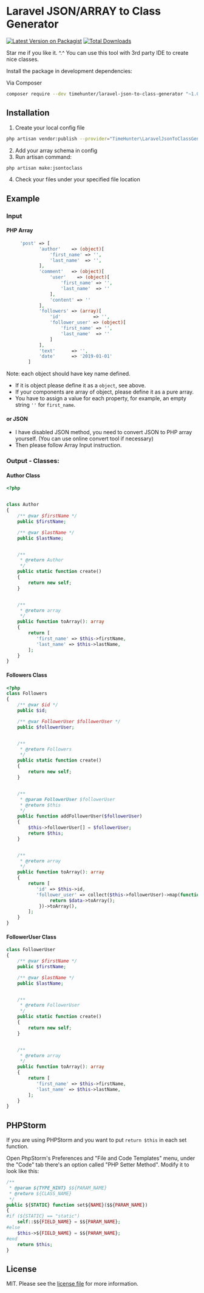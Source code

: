 # Laravel JSON/ARRAY to Class Generator

[![Latest Version on Packagist][ico-version]][link-packagist]
[![Total Downloads][ico-downloads]][link-downloads]


[link-packagist]: https://packagist.org/packages/timehunter/laravel-json-to-class-generator
[ico-version]: https://img.shields.io/packagist/v/timehunter/laravel-json-to-class-generator.svg?style=flat-square
[ico-downloads]: https://img.shields.io/packagist/dt/timehunter/laravel-json-to-class-generator.svg?style=flat-square
[link-downloads]: https://packagist.org/packages/timehunter/laravel-json-to-class-generator

Star me if you like it. ^.^ You can use this tool with 3rd party IDE to create nice classes.

Install the package in development dependencies:

Via Composer

``` bash
composer require --dev timehunter/laravel-json-to-class-generator "~1.0"
```

## Installation

1. Create your local config file
````bash
php artisan vendor:publish --provider="TimeHunter\LaravelJsonToClassGenerator\LaravelJsonToClassGeneratorServiceProvider"
````
2. Add your array schema in config
3. Run artisan command:
````bash
php artisan make:jsontoclass
```` 
4. Check your files under your specified file location 


## Example


### Input

#### PHP Array

````php
     'post' => [
            'author'    => (object)[
                'first_name' => '',
                'last_name'  => '',
            ],
            'comment'   => (object)[
                'user'    => (object)[
                    'first_name' => '',
                    'last_name'  => ''
                ],
                'content' => ''
            ],
            'followers' => (array)[
                'id'            => '',
                'follower_user' => (object)[
                    'first_name' => '',
                    'last_name'  => ''
                ]
            ],
            'text'      => '',
            'date'      => '2019-01-01'
        ]
````

Note: each object should have key name defined. 

- If it is object please define it as a `object`, see above.
- If your components are array of object, please define it as a pure array.
- You have to assign a value for each property, for example, an empty string `''` for `first_name`.

#### or JSON

- I have disabled JSON method, you need to convert JSON to PHP array yourself. (You can use online convert tool if necessary)
- Then please follow Array Input instruction.



### Output - Classes:

#### Author Class
````php
<?php


class Author
{
	/** @var $firstName */
	public $firstName;

	/** @var $lastName */
	public $lastName;


	/**
	 * @return Author
	 */
	public static function create()
	{
		return new self;
	}


	/**
	 * @return array
	 */
	public function toArray(): array
	{
		return [
		   'first_name' => $this->firstName,
		   'last_name' => $this->lastName,
		];
	}
}


````

#### Followers Class
````php
<?php
class Followers
{
	/** @var $id */
	public $id;

	/** @var FollowerUser $followerUser */
	public $followerUser;


	/**
	 * @return Followers
	 */
	public static function create()
	{
		return new self;
	}


	/**
	 * @param FollowerUser $followerUser
	 * @return $this
	 */
	public function addFollowerUser($followerUser)
	{
		$this->followerUser[] = $followerUser;
		return $this;
	}


	/**
	 * @return array
	 */
	public function toArray(): array
	{
		return [
		   'id' => $this->id,
		   'follower_user' => collect($this->followerUser)->map(function (FollowerUser $data){
		        return $data->toArray();
		    })->toArray(),
		];
	}
}


````


#### FollowerUser Class
````php
class FollowerUser
{
	/** @var $firstName */
	public $firstName;

	/** @var $lastName */
	public $lastName;


	/**
	 * @return FollowerUser
	 */
	public static function create()
	{
		return new self;
	}


	/**
	 * @return array
	 */
	public function toArray(): array
	{
		return [
		   'first_name' => $this->firstName,
		   'last_name' => $this->lastName,
		];
	}
}

````
## PHPStorm

If you are using PHPStorm and you want to put `return $this` in each set function.

Open PhpStorm's Preferences and "File and Code Templates" menu, under the "Code" tab there's an option called "PHP Setter Method". Modify it to look like this:

````php
/**
 * @param ${TYPE_HINT} $${PARAM_NAME}
 * @return ${CLASS_NAME}
 */
public ${STATIC} function set${NAME}($${PARAM_NAME})
{
#if (${STATIC} == "static")
    self::$${FIELD_NAME} = $${PARAM_NAME};
#else
    $this->${FIELD_NAME} = $${PARAM_NAME};
#end
    return $this;
}
````

## License

MIT. Please see the [license file](license.md) for more information.
